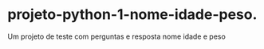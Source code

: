 # projeto-python-1-nome-idade-peso.
Um projeto de teste com perguntas e resposta nome idade e peso 
